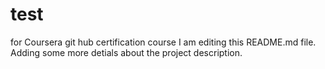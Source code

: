 # test
for Coursera git hub certification course
I am editing this README.md file. Adding some more detials about the project description.
